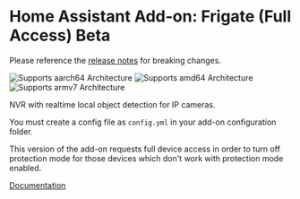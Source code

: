 # Home Assistant Add-on: Frigate (Full Access) Beta

Please reference the [release notes](https://github.com/blakeblackshear/frigate/releases) for breaking changes.

![Supports aarch64 Architecture][aarch64-shield] ![Supports amd64 Architecture][amd64-shield] ![Supports armv7 Architecture][armv7-shield]

NVR with realtime local object detection for IP cameras.

You must create a config file as `config.yml` in your add-on configuration folder.

This version of the add-on requests full device access in order to turn off protection mode for those devices which don't work with protection mode enabled.

[Documentation](https://docs.frigate.video)

[aarch64-shield]: https://img.shields.io/badge/aarch64-yes-green.svg
[amd64-shield]: https://img.shields.io/badge/amd64-yes-green.svg
[armv7-shield]: https://img.shields.io/badge/armv7-yes-green.svg
